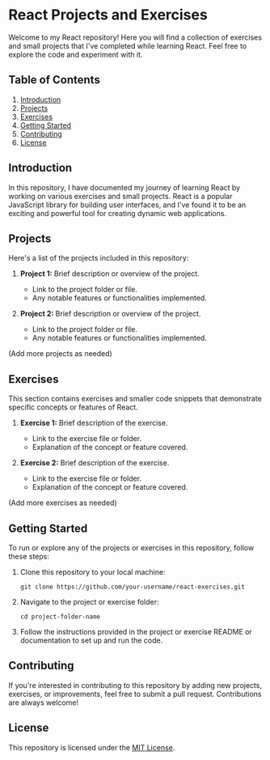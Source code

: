 # React Projects and Exercises

Welcome to my React repository! Here you will find a collection of exercises and small projects that I've completed while learning React. Feel free to explore the code and experiment with it.

## Table of Contents

1. [Introduction](#introduction)
2. [Projects](#projects)
3. [Exercises](#exercises)
4. [Getting Started](#getting-started)
5. [Contributing](#contributing)
6. [License](#license)

## Introduction

In this repository, I have documented my journey of learning React by working on various exercises and small projects. React is a popular JavaScript library for building user interfaces, and I've found it to be an exciting and powerful tool for creating dynamic web applications.

## Projects

Here's a list of the projects included in this repository:

1. **Project 1:** Brief description or overview of the project.
   - Link to the project folder or file.
   - Any notable features or functionalities implemented.

2. **Project 2:** Brief description or overview of the project.
   - Link to the project folder or file.
   - Any notable features or functionalities implemented.

(Add more projects as needed)

## Exercises

This section contains exercises and smaller code snippets that demonstrate specific concepts or features of React.

1. **Exercise 1:** Brief description of the exercise.
   - Link to the exercise file or folder.
   - Explanation of the concept or feature covered.

2. **Exercise 2:** Brief description of the exercise.
   - Link to the exercise file or folder.
   - Explanation of the concept or feature covered.

(Add more exercises as needed)

## Getting Started

To run or explore any of the projects or exercises in this repository, follow these steps:

1. Clone this repository to your local machine:
   ```
   git clone https://github.com/your-username/react-exercises.git
   ```

2. Navigate to the project or exercise folder:
   ```
   cd project-folder-name
   ```

3. Follow the instructions provided in the project or exercise README or documentation to set up and run the code.

## Contributing

If you're interested in contributing to this repository by adding new projects, exercises, or improvements, feel free to submit a pull request. Contributions are always welcome!

## License

This repository is licensed under the [MIT License](LICENSE).
